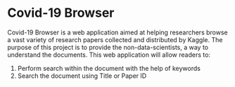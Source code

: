# Covid-19 Browser

Covid-19 Browser is a web application aimed at helping researchers browse a vast variety of research papers collected and distributed by Kaggle.
The  purpose of this project is to provide the non-data-scientists, a way to understand the documents.
This web application will allow readers to:

1. Perform search within the document with the help of keywords
2. Search the document using Title or Paper ID
